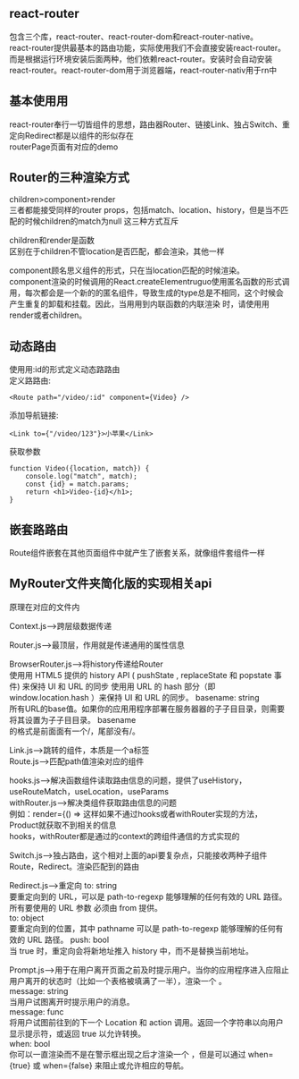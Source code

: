 ##  react-router
包含三个库，react-router、react-router-dom和react-router-native。  
react-router提供最基本的路由功能，实际使用我们不会直接安装react-router。而是根据运行环境安装后面两种，他们依赖react-router。安装时会自动安装react-router。react-router-dom用于浏览器端，react-router-nativ用于rn中

##  基本使⽤用
react-router奉行一切皆组件的思想，路由器Router、链接Link、独占Switch、重定向Redirect都是以组件的形似存在  
routerPage页面有对应的demo

##  Router的三种渲染方式
children>component>render  
三者都能接受同样的router props，包括match、location、history，但是当不匹配的时候children的match为null
这三种方式互斥

children和render是函数  
区别在于children不管location是否匹配，都会渲染，其他一样  

component顾名思义组件的形式，只在当location匹配的时候渲染。  
component渲染的时候调用的React.createElementruguo使用匿名函数的形式调用，每次都会是一个新的的匿名组件，导致生成的type总是不相同，这个时候会产生重复的卸载和挂载。因此，当⽤用到内联函数的内联渲染
时，请使⽤用render或者children。

##  动态路由
使⽤用:id的形式定义动态路路由  
定义路路由:
```
<Route path="/video/:id" component={Video} />
```
添加导航链接:
```
<Link to={"/video/123"}>小苹果</Link>
```
获取参数
```
function Video({location, match}) {
    console.log("match", match); 
    const {id} = match.params;
    return <h1>Video-{id}</h1>;
}
```

##  嵌套路路由
Route组件嵌套在其他页面组件中就产生了嵌套关系，就像组件套组件一样


##  MyRouter文件夹简化版的实现相关api
原理在对应的文件内

Context.js-->跨层级数据传递

Router.js-->最顶层，作用就是传递通用的属性信息

BrowserRouter.js-->将history传递给Router  
<BrowserRouter> 使⽤用 HTML5 提供的 history API ( pushState ,  replaceState 和  popstate 事
件) 来保持 UI 和 URL 的同步
<HashRouter> 使⽤用 URL 的  hash 部分（即  window.location.hash ）来保持 UI 和 URL 的同步。
basename: string  
所有URL的base值。如果你的应⽤用程序部署在服务器器的⼦子⽬目录，则需要将其设置为⼦子⽬目录。 basename  
的格式是前⾯面有⼀个/，尾部没有/。

Link.js-->跳转的组件，本质是一个a标签  
Route.js-->匹配path值渲染对应的组件  

hooks.js-->解决函数组件读取路由信息的问题，提供了useHistory，useRouteMatch，useLocation，useParams  
withRouter.js-->解决类组件获取路由信息的问题  
例如：render={() => <Product />这样如果不通过hooks或者withRouter实现的方法，Product就获取不到相关的信息  
hooks，withRouter都是通过的context的跨组件通信的方式实现的

Switch.js-->独占路由，这个相对上面的api要复杂点，只能接收两种子组件Route，Redirect。渲染匹配到的路由

Redirect.js-->重定向
to: string  
要重定向到的 URL，可以是 path-to-regexp 能够理解的任何有效的 URL 路径。所有要使⽤的 URL 参数
必须由 from 提供。  
to: object  
要重定向到的位置，其中 pathname 可以是 path-to-regexp 能够理解的任何有效的 URL 路径。
push: bool  
当 true 时，重定向会将新地址推入 history 中，而不是替换当前地址。  

Prompt.js-->用于在用户离开页面之前及时提示用户。当你的应用程序进入应阻止用户离开的状态时（比如一个表格被填满了一半），渲染一个 <Prompt> 。  
message: string  
当用户试图离开时提示用户的消息。  
message: func  
将用户试图前往到的下一个 Location 和 action 调用。返回一个字符串以向用户显示提示符，或返回 true 以允许转换。  
when: bool  
你可以一直渲染而不是在警示框出现之后才渲染一个 <Prompt> ，但是可以通过 when={true} 或 when={false} 来阻止或允许相应的导航。